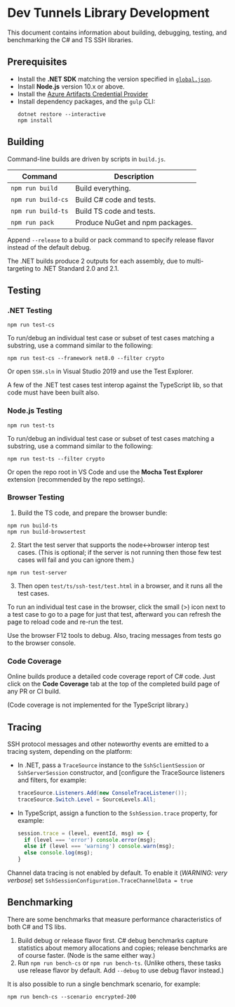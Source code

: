 # Dev Tunnels Library Development
This document contains information about building, debugging, testing,
and benchmarking the C# and TS SSH libraries.

## Prerequisites
 - Install the **.NET SDK** matching the version specified in
 [`global.json`](./global.json).
 - Install **Node.js** version 10.x or above.
 - Install the [Azure Artifacts Credential Provider](https://github.com/Microsoft/artifacts-credprovider)
 - Install dependency packages, and the `gulp` CLI:
   ```
   dotnet restore --interactive
   npm install
   ```

## Building
Command-line builds are driven by scripts in `build.js`.

| Command            | Description                     |
| ------------------ | ------------------------------- |
| `npm run build`    | Build everything.               |
| `npm run build-cs` | Build C# code and tests.        |
| `npm run build-ts` | Build TS code and tests.        |
| `npm run pack`     | Produce NuGet and npm packages. |

Append `--release` to a build or pack command to specify release flavor
instead of the default debug.

The .NET builds produce 2 outputs for each assembly, due to
multi-targeting to .NET Standard 2.0 and 2.1.

## Testing
### .NET Testing
```
npm run test-cs
```
To run/debug an individual test case or subset of test cases matching a
substring, use a command similar to the following:
```
npm run test-cs --framework net8.0 --filter crypto
```
Or open `SSH.sln` in Visual Studio 2019 and use the Test Explorer.

A few of the .NET test cases test interop against the TypeScript lib,
so that code must have been built also.

### Node.js Testing
```
npm run test-ts
```
To run/debug an individual test case or subset of test cases matching a
substring, use a command similar to the following:
```
npm run test-ts --filter crypto
```
Or open the repo root in VS Code and use the **Mocha Test Explorer** extension
(recommended by the repo settings).

### Browser Testing
 1. Build the TS code, and prepare the browser bundle:
   ```
   npm run build-ts
   npm run build-browsertest
   ```
 2. Start the test server that supports the node<->browser interop test cases.
 (This is optional; if the server is not running then those few test cases will fail
 and you can ignore them.)
   ```
   npm run test-server
   ```
 3. Then open `test/ts/ssh-test/test.html` in a browser, and it runs all the
 test cases.

To run an individual test case in the browser, click the small (>) icon next to
a test case to go to a page for just that test, afterward you can refresh the page
to reload code and re-run the test.

Use the browser F12 tools to debug. Also, tracing messages from tests go to the
browser console.

### Code Coverage

Online builds produce a detailed code coverage report of C# code. Just click on the
**Code Coverage** tab at the top of the completed build page of any PR or CI build.

(Code coverage is not implemented for the TypeScript library.)

## Tracing
SSH protocol messages and other noteworthy events are emitted to a tracing
system, depending on the platform:
  - In .NET, pass a `TraceSource` instance to the `SshSclientSession` or
    `SshServerSession` constructor, and [configure the TraceSource listeners
    and filters, for example:
    ```C#
    traceSource.Listeners.Add(new ConsoleTraceListener());
    traceSource.Switch.Level = SourceLevels.All;
    ```

  - In TypeScript, assign a function to the `SshSession.trace` property, for example:
    ```TypeScript
    session.trace = (level, eventId, msg) => {
      if (level === 'error') console.error(msg);
      else if (level === 'warning') console.warn(msg);
      else console.log(msg);
    }
    ```

Channel data tracing is not enabled by default. To enable it
(_WARNING: very verbose_) set `SshSessionConfiguration.TraceChannelData = true`

## Benchmarking
There are some benchmarks that measure performance characteristics of both
C# and TS libs.
 1. Build debug or release flavor first. C# debug benchmarks capture statistics
 about memory allocations and copies; release benchmarks are of course faster.
 (Node is the same either way.)
 2. Run `npm run bench-cs` or `npm run bench-ts`. (Unlike others, these tasks use
 release flavor by default. Add `--debug` to use debug flavor instead.)

It is also possible to run a single benchmark scenario, for example:
```
npm run bench-cs --scenario encrypted-200
```
